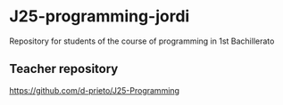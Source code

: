 # J25-programming-jordi
Repository for students of the course of programming  in 1st Bachillerato


## Teacher repository
https://github.com/d-prieto/J25-Programming
